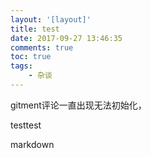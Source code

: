 ```yaml
---
layout: '[layout]'
title: test
date: 2017-09-27 13:46:35
comments: true
toc: true
tags:
	- 杂谈
---
```

gitment评论一直出现无法初始化，
<!-- more -->testtest
markdown